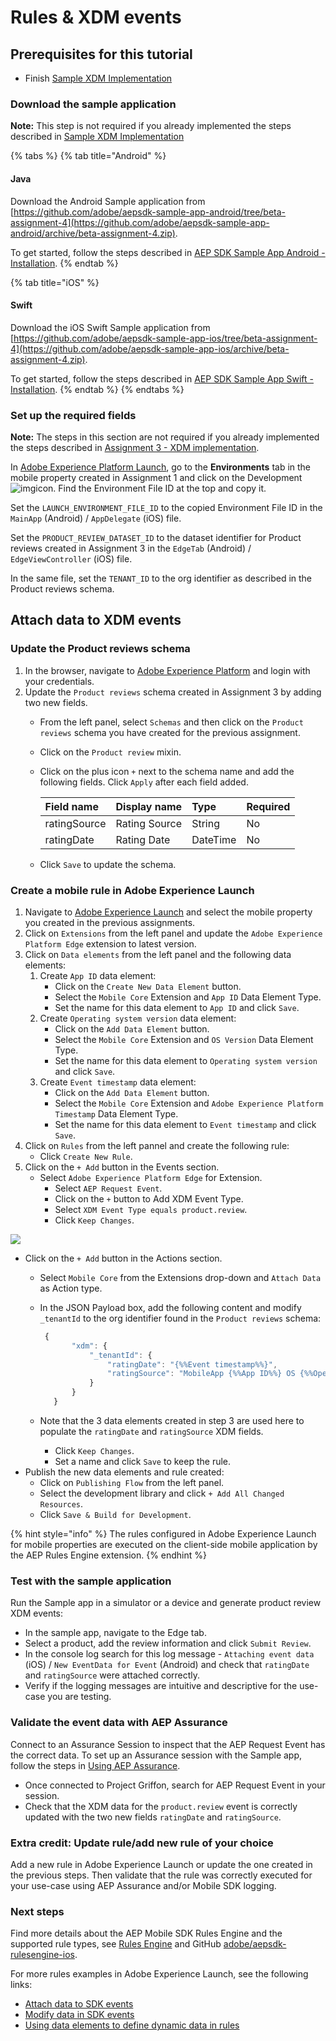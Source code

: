 # Rules & XDM events

## Prerequisites for this tutorial

* Finish [Sample XDM Implementation](sample-xdm-implementation.md)

### Download the sample application

**Note:** This step is not required if you already implemented the steps described in [Sample XDM Implementation]()

{% tabs %}
{% tab title="Android" %}
#### Java

Download the Android Sample application from [https://github.com/adobe/aepsdk-sample-app-android/tree/beta-assignment-4](https://github.com/adobe/aepsdk-sample-app-android/archive/beta-assignment-4.zip).

To get started, follow the steps described in [AEP SDK Sample App Android - Installation](https://github.com/adobe/aepsdk-sample-app-android/tree/beta-assignment-4#installation).
{% endtab %}

{% tab title="iOS" %}
#### Swift

Download the iOS Swift Sample application from [https://github.com/adobe/aepsdk-sample-app-ios/tree/beta-assignment-4](https://github.com/adobe/aepsdk-sample-app-ios/archive/beta-assignment-4.zip).

To get started, follow the steps described in [AEP SDK Sample App Swift - Installation](https://github.com/adobe/aepsdk-sample-app-ios/tree/beta-assignment-4#installation).
{% endtab %}
{% endtabs %}

### Set up the required fields

**Note:** The steps in this section are not required if you already implemented the steps described in [Assignment 3 - XDM implementation](https://aep-sdks.gitbook.io/docs/beta/experience-platform-extension/tutorials/tutorial-3-xdm-implementation).

In [Adobe Experience Platform Launch](https://experience.adobe.com/launch), go to the **Environments** tab in the mobile property created in Assignment 1 and click on the Development![img](https://firebasestorage.googleapis.com/v0/b/gitbook-28427.appspot.com/o/assets%2F-Lf1Mc1caFdNCK_mBwhe%2F-Lf1N06T8hdv0-r5jPPN%2F-Lf1N3-ofPO9fLFT1edw%2Fscreen-shot-2018-10-18-at-11.22.17-am.png?generation=1558039279051937&alt=media)icon. Find the Environment File ID at the top and copy it.

Set the `LAUNCH_ENVIRONMENT_FILE_ID` to the copied Environment File ID in the `MainApp` \(Android\) / `AppDelegate` \(iOS\) file.

Set the `PRODUCT_REVIEW_DATASET_ID` to the dataset identifier for Product reviews created in Assignment 3 in the `EdgeTab` \(Android\) / `EdgeViewController` \(iOS\) file.

In the same file, set the `TENANT_ID` to the org identifier as described in the Product reviews schema.

## Attach data to XDM events

### Update the Product reviews schema

1. In the browser, navigate to [Adobe Experience Platform](https://experience.adobe.com/platform) and login with your credentials.
2. Update the `Product reviews` schema created in Assignment 3 by adding two new fields.
   * From the left panel, select `Schemas` and then click on the `Product reviews` schema you have created for the previous assignment.
   * Click on the `Product review` mixin.
   * Click on the plus icon `+` next to the schema name and add the following fields. Click `Apply` after each field added.

     | Field name | Display name | Type | Required |
     | :--- | :--- | :--- | :--- |
     | ratingSource | Rating Source | String | No |
     | ratingDate | Rating Date | DateTime | No |

   * Click `Save` to update the schema.

### Create a mobile rule in Adobe Experience Launch

1. Navigate to [Adobe Experience Launch](https://experience.adobe.com/launch) and select the mobile property you created in the previous assignments.
2. Click on `Extensions` from the left panel and update the `Adobe Experience Platform Edge` extension to latest version.
3. Click on `Data elements` from the left panel and the following data elements:
   1. Create `App ID` data element:
      * Click on the `Create New Data Element` button.
      * Select the `Mobile Core` Extension and `App ID` Data Element Type.
      * Set the name for this data element to `App ID` and click `Save`.
   2. Create `Operating system version` data element:
      * Click on the `Add Data Element` button.
      * Select the `Mobile Core` Extension and `OS Version` Data Element Type.
      * Set the name for this data element to `Operating system version` and click `Save`.
   3. Create `Event timestamp` data element:
      * Click on the `Add Data Element` button.
      * Select the `Mobile Core` Extension and `Adobe Experience Platform Timestamp` Data Element Type.
      * Set the name for this data element to `Event timestamp` and click `Save`.
4. Click on `Rules` from the left pannel and create the following rule:
   * Click `Create New Rule`.
5. Click on the `+ Add` button in the Events section.
   * Select `Adobe Experience Platform Edge` for Extension.
     * Select `AEP Request Event`.
     * Click on the `+` button to Add XDM Event Type.
     * Select `XDM Event Type equals product.review`.
     * Click `Keep Changes`.

![](../../../.gitbook/assets/rule_xdm_event_type.png)

* Click on the `+ Add` button in the Actions section.
  * Select `Mobile Core` from the Extensions drop-down and `Attach Data` as Action type.
  * In the JSON Payload box, add the following content and modify `_tenantId` to the org identifier found in the `Product reviews` schema:

    ```javascript
     {
           "xdm": {
               "_tenantId": {
                   "ratingDate": "{%%Event timestamp%%}",
                   "ratingSource": "MobileApp {%%App ID%%} OS {%%Operating system version%%}"
               }
           }
       }
    ```

  * Note that the 3 data elements created in step 3 are used here to populate the `ratingDate` and `ratingSource` XDM fields.
    * Click `Keep Changes`.
    * Set a name and click `Save` to keep the rule.
* Publish the new data elements and rule created:
  * Click on `Publishing Flow` from the left panel.
  * Select the development library and click `+ Add All Changed Resources`.
  * Click `Save & Build for Development`.

{% hint style="info" %}
The rules configured in Adobe Experience Launch for mobile properties are executed on the client-side mobile application by the AEP Rules Engine extension.
{% endhint %}

### Test with the sample application

Run the Sample app in a simulator or a device and generate product review XDM events:

* In the sample app, navigate to the Edge tab.
* Select a product, add the review information and click `Submit Review`.
* In the console log search for this log message - `Attaching event data` \(iOS\) / `New EventData for Event` \(Android\) and check that `ratingDate` and `ratingSource` were attached correctly. 
* Verify if the logging messages are intuitive and descriptive for the use-case you are testing.

### Validate the event data with AEP Assurance

Connect to an Assurance Session to inspect that the AEP Request Event has the correct data. To set up an Assurance session with the Sample app, follow the steps in [Using AEP Assurance](https://aep-sdks.gitbook.io/docs/beta/experience-platform-extension/tutorials/tutorial-1-edge-extension-setup#using-aep-assurance).

* Once connected to Project Griffon, search for AEP Request Event in your session.
* Check that the XDM data for the `product.review` event is correctly updated with the two new fields  `ratingDate` and `ratingSource`.

### Extra credit: Update rule/add new rule of your choice

Add a new rule in Adobe Experience Launch or update the one created in the previous steps. Then validate that the rule was correctly executed for your use-case using AEP Assurance and/or Mobile SDK logging.

### Next steps

Find more details about the AEP Mobile SDK Rules Engine and the supported rule types, see [Rules Engine](https://aep-sdks.gitbook.io/docs/using-mobile-extensions/mobile-core/rules-engine) and GitHub [adobe/aepsdk-rulesengine-ios](https://github.com/adobe/aepsdk-rulesengine-ios).

For more rules examples in Adobe Experience Launch, see the following links:

* [Attach data to SDK events](https://aep-sdks.gitbook.io/docs/resources/user-guides/attach-data)
* [Modify data in SDK events](https://aep-sdks.gitbook.io/docs/resources/user-guides/modify-data)
* [Using data elements to define dynamic data in rules](https://aep-sdks.gitbook.io/docs/resources/user-guides/launch-data-elements)

